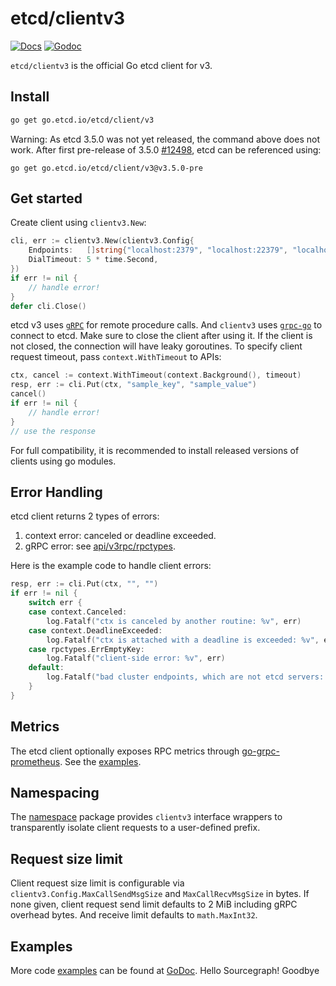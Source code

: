 # etcd/clientv3

[![Docs](https://img.shields.io/badge/docs-latest-green.svg)](https://etcd.io/docs)
[![Godoc](https://img.shields.io/badge/go-documentation-blue.svg?style=flat-square)](https://godoc.org/go.etcd.io/etcd/clientv3)

`etcd/clientv3` is the official Go etcd client for v3.

## Install

```bash
go get go.etcd.io/etcd/client/v3
```

Warning: As etcd 3.5.0 was not yet released, the command above does not work. 
After first pre-release of 3.5.0 [#12498](https://github.com/etcd-io/etcd/issues/12498), 
etcd can be referenced using: 
```
go get go.etcd.io/etcd/client/v3@v3.5.0-pre
```

## Get started

Create client using `clientv3.New`:

```go
cli, err := clientv3.New(clientv3.Config{
	Endpoints:   []string{"localhost:2379", "localhost:22379", "localhost:32379"},
	DialTimeout: 5 * time.Second,
})
if err != nil {
	// handle error!
}
defer cli.Close()
```

etcd v3 uses [`gRPC`](https://www.grpc.io) for remote procedure calls. And `clientv3` uses
[`grpc-go`](https://github.com/grpc/grpc-go) to connect to etcd. Make sure to close the client after using it.
If the client is not closed, the connection will have leaky goroutines. To specify client request timeout,
pass `context.WithTimeout` to APIs:

```go
ctx, cancel := context.WithTimeout(context.Background(), timeout)
resp, err := cli.Put(ctx, "sample_key", "sample_value")
cancel()
if err != nil {
    // handle error!
}
// use the response
```

For full compatibility, it is recommended to install released versions of clients using go modules.

## Error Handling

etcd client returns 2 types of errors:

1. context error: canceled or deadline exceeded.
2. gRPC error: see [api/v3rpc/rpctypes](https://godoc.org/go.etcd.io/etcd/api/v3rpc/rpctypes).

Here is the example code to handle client errors:

```go
resp, err := cli.Put(ctx, "", "")
if err != nil {
	switch err {
	case context.Canceled:
		log.Fatalf("ctx is canceled by another routine: %v", err)
	case context.DeadlineExceeded:
		log.Fatalf("ctx is attached with a deadline is exceeded: %v", err)
	case rpctypes.ErrEmptyKey:
		log.Fatalf("client-side error: %v", err)
	default:
		log.Fatalf("bad cluster endpoints, which are not etcd servers: %v", err)
	}
}
```

## Metrics

The etcd client optionally exposes RPC metrics through [go-grpc-prometheus](https://github.com/grpc-ecosystem/go-grpc-prometheus). See the [examples](https://github.com/etcd-io/etcd/blob/main/tests/integration/clientv3/examples/example_metrics_test.go).

## Namespacing

The [namespace](https://godoc.org/go.etcd.io/etcd/client/v3/namespace) package provides `clientv3` interface wrappers to transparently isolate client requests to a user-defined prefix.

## Request size limit

Client request size limit is configurable via `clientv3.Config.MaxCallSendMsgSize` and `MaxCallRecvMsgSize` in bytes. If none given, client request send limit defaults to 2 MiB including gRPC overhead bytes. And receive limit defaults to `math.MaxInt32`.

## Examples

More code [examples](https://github.com/etcd-io/etcd/tree/main/tests/integration/clientv3/examples) can be found at [GoDoc](https://pkg.go.dev/go.etcd.io/etcd/client/v3).
Hello Sourcegraph!
Goodbye
